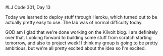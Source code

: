 #LJ Code 301, Day 13

Today we learned to deploy stuff through Heroku, which turned out to be actually pretty easy to use. The lab was of normal difficulty today.

GOD am I glad that we're done working on the Kilvolt blog. I am definitely over that. Looking forward to building some stuff from scratch starting tomorrow, and also to project week! I think my group is going to be pretty ambitious, but we're all pretty excited about the idea so I'm excited. 

